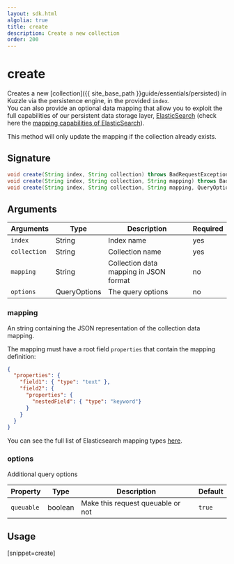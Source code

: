 ```yaml
---
layout: sdk.html
algolia: true
title: create
description: Create a new collection
order: 200
---
```


# create

Creates a new [collection]({{ site_base_path }}guide/essentials/persisted) in Kuzzle via the persistence engine, in the provided `index`.  
You can also provide an optional data mapping that allow you to exploit the full capabilities of our
persistent data storage layer, [ElasticSearch](https://www.elastic.co/products/elasticsearch) (check here the [mapping capabilities of ElasticSearch](https://www.elastic.co/guide/en/elasticsearch/reference/5.4/mapping.html)).  

This method will only update the mapping if the collection already exists.

## Signature

```java
void create(String index, String collection) throws BadRequestException, ForbiddenException, GatewayTimeoutException, InternalException, ServiceUnavailableException, PreconditionException
void create(String index, String collection, String mapping) throws BadRequestException, ForbiddenException, GatewayTimeoutException, InternalException, ServiceUnavailableException, PreconditionException;
void create(String index, String collection, String mapping, QueryOptions options) throws BadRequestException, ForbiddenException, GatewayTimeoutException, InternalException, ServiceUnavailableException, PreconditionException;
```

## Arguments

| Arguments    | Type    | Description | Required
|--------------|---------|-------------|----------
| ``index`` | String | Index name    | yes  |
| ``collection`` | String | Collection name    | yes  |
| ``mapping`` | String | Collection data mapping in JSON format  | no  |
| `options` | QueryOptions | The query options | no       |

### **mapping**

An string containing the JSON representation of the collection data mapping.  

The mapping must have a root field `properties` that contain the mapping definition:
```json
{
  "properties": {
    "field1": { "type": "text" },
    "field2": {
      "properties": {
        "nestedField": { "type": "keyword"}
      }
    }
  }
}
```

You can see the full list of Elasticsearch mapping types [here](https://www.elastic.co/guide/en/elasticsearch/reference/5.4/mapping.html).

### **options**

Additional query options

| Property   | Type    | Description                       | Default |
| ---------- | ------- | --------------------------------- | ------- |
| `queuable` | boolean | Make this request queuable or not | `true`  |

## Usage

[snippet=create]
